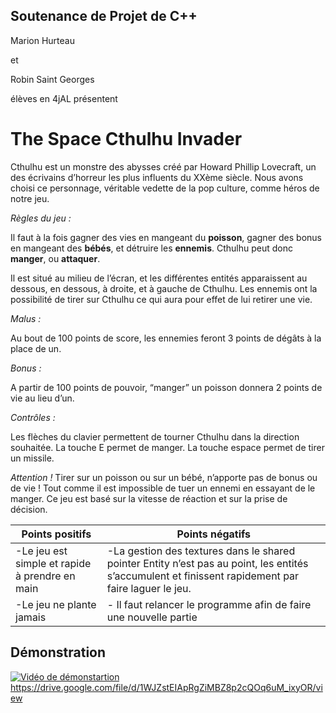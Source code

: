 ## Soutenance de Projet de C++

Marion Hurteau

et

Robin Saint Georges

élèves en 4jAL présentent

# The Space Cthulhu Invader

Cthulhu est un monstre des abysses créé par Howard Phillip Lovecraft, un des écrivains d’horreur les plus influents du XXème siècle. 
Nous avons choisi ce personnage, véritable vedette de la pop culture, comme héros de notre jeu. 

_Règles du jeu :_

Il faut à la fois gagner des vies en mangeant du **poisson**, gagner des bonus en mangeant des **bébés**, et détruire les **ennemis**. 
Cthulhu peut donc **manger**, ou **attaquer**.

Il est situé au milieu de l’écran, et les différentes entités apparaissent au dessous, en dessous, à droite, et à gauche de Cthulhu.
Les ennemis ont la possibilité de tirer sur Cthulhu ce qui aura pour effet de lui retirer une vie.

_Malus :_

Au bout de 100 points de score, les ennemies feront 3 points de dégâts à la place de un.

_Bonus :_

A partir de 100 points de pouvoir, “manger” un poisson donnera 2 points de vie au lieu d’un.

_Contrôles :_

Les flèches du clavier permettent de tourner Cthulhu dans la direction souhaitée. La touche E permet de manger. La touche espace permet de 
tirer un missile. 


_Attention !_ Tirer sur un poisson ou sur un bébé, n’apporte pas de bonus ou de vie ! Tout comme il est impossible de tuer un ennemi en
essayant de le manger. Ce jeu est basé sur la vitesse de réaction et sur la prise de décision.
    

| Points positifs | Points négatifs |
|-----------------|-----------------|
| -Le jeu est simple et rapide à prendre en main | -La gestion des textures dans le shared pointer Entity n’est pas au point, les entités s’accumulent et finissent rapidement par faire laguer le jeu. |
| -Le jeu ne plante jamais | - Il faut relancer le programme afin de faire une nouvelle partie |


## Démonstration

[![Vidéo de démonstartion](https://drive.google.com/file/d/1WJZstEIApRgZiMBZ8p2cQOq6uM_ixyOR/view)](https://drive.google.com/file/d/1WJZstEIApRgZiMBZ8p2cQOq6uM_ixyOR/view "Démonstartion vidéo")
https://drive.google.com/file/d/1WJZstEIApRgZiMBZ8p2cQOq6uM_ixyOR/view

